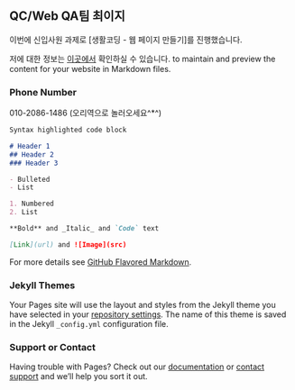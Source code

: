## QC/Web QA팀 최이지

이번에 신입사원 과제로 [생활코딩 - 웹 페이지 만들기]를 진행했습니다.


저에 대한 정보는 [이곳에서](https://chldlwl.github.io/) 확인하실 수 있습니다.
 to maintain and preview the content for your website in Markdown files.

### Phone Number

010-2086-1486
(오리역으로 놀러오세요^*^)



```markdown
Syntax highlighted code block

# Header 1
## Header 2
### Header 3

- Bulleted
- List

1. Numbered
2. List

**Bold** and _Italic_ and `Code` text

[Link](url) and ![Image](src)
```

For more details see [GitHub Flavored Markdown](https://guides.github.com/features/mastering-markdown/).

### Jekyll Themes

Your Pages site will use the layout and styles from the Jekyll theme you have selected in your [repository settings](https://github.com/chldlwl/chldlwl.github.io/settings). The name of this theme is saved in the Jekyll `_config.yml` configuration file.

### Support or Contact

Having trouble with Pages? Check out our [documentation](https://help.github.com/categories/github-pages-basics/) or [contact support](https://github.com/contact) and we’ll help you sort it out.

